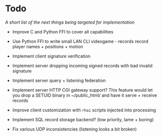 # Todo

_A short list of the next things being targeted for implementation_

 - Improve C and Python FFI to cover all capabilities

 - Use Python FFI to write small LAN CLI videogame - records record player names + positions + motion

 - Implement client signature verification
 
 - Implement server dropping incoming signed records with bad invalid signature
 
 - Implement server query + listening federation

 - Implement server HTTP CGI gateway support?
   This feature would let you drop a SETUID binary in ~/public_html/
   and have it serve + receive records

 - Improve client customization with `rhai` scripts injected into processing

 - Implement SQL record storage backend? (low priority, lame + boring)

 - Fix various UDP inconsistencies (listening looks a bit broken)

